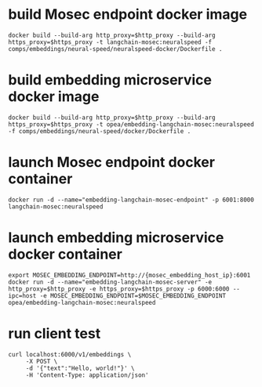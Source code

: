 # build Mosec endpoint docker image

```
docker build --build-arg http_proxy=$http_proxy --build-arg https_proxy=$https_proxy -t langchain-mosec:neuralspeed -f comps/embeddings/neural-speed/neuralspeed-docker/Dockerfile .
```

# build embedding microservice docker image

```
docker build --build-arg http_proxy=$http_proxy --build-arg https_proxy=$https_proxy -t opea/embedding-langchain-mosec:neuralspeed -f comps/embeddings/neural-speed/docker/Dockerfile .
```

# launch Mosec endpoint docker container

```
docker run -d --name="embedding-langchain-mosec-endpoint" -p 6001:8000  langchain-mosec:neuralspeed
```

# launch embedding microservice docker container

```
export MOSEC_EMBEDDING_ENDPOINT=http://{mosec_embedding_host_ip}:6001
docker run -d --name="embedding-langchain-mosec-server" -e http_proxy=$http_proxy -e https_proxy=$https_proxy -p 6000:6000 --ipc=host -e MOSEC_EMBEDDING_ENDPOINT=$MOSEC_EMBEDDING_ENDPOINT opea/embedding-langchain-mosec:neuralspeed
```

# run client test

```
curl localhost:6000/v1/embeddings \
     -X POST \
     -d '{"text":"Hello, world!"}' \
     -H 'Content-Type: application/json'
```
